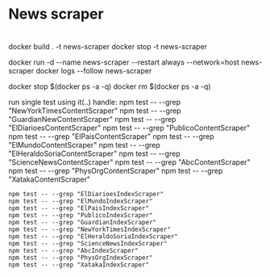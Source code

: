 # News scraper
# 

docker build . -t news-scraper
docker stop -t news-scraper

docker run -d --name  news-scraper --restart always --network=host news-scraper
docker logs --follow news-scraper


docker stop $(docker ps -a -q)
docker rm $(docker ps -a -q)

run single test using it(..) handle:
    npm test -- --grep "NewYorkTimesContentScraper"
    npm test -- --grep "GuardianNewContentScraper"
    npm test -- --grep "ElDiarioesContentScraper"
    npm test -- --grep "PublicoContentScraper"
    npm test -- --grep "ElPaisContentScraper"
    npm test -- --grep "ElMundoContentScraper"
    npm test -- --grep "ElHeraldoSoriaContentScraper"
    npm test -- --grep "ScienceNewsContentScraper"
    npm test -- --grep "AbcContentScraper"
    npm test -- --grep "PhysOrgContentScraper"
    npm test -- --grep "XatakaContentScraper"

    npm test -- --grep "ElDiarioesIndexScraper"
    npm test -- --grep "ElMundoIndexScraper"
    npm test -- --grep "ElPaisIndexScraper"
    npm test -- --grep "PublicoIndexScraper"
    npm test -- --grep "GuardianIndexScraper"    
    npm test -- --grep "NewYorkTimesIndexScraper"
    npm test -- --grep "ElHeraldoSoriaIndexScraper"    
    npm test -- --grep "ScienceNewsIndexScraper"   
    npm test -- --grep "AbcIndexScraper"
    npm test -- --grep "PhysOrgIndexScraper"    
    npm test -- --grep "XatakaIndexScraper"